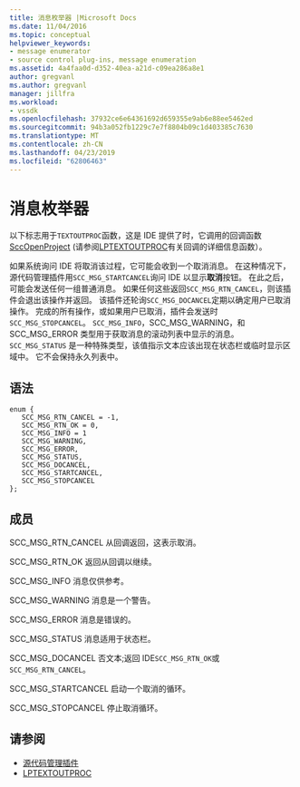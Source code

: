 ```yaml
---
title: 消息枚举器 |Microsoft Docs
ms.date: 11/04/2016
ms.topic: conceptual
helpviewer_keywords:
- message enumerator
- source control plug-ins, message enumeration
ms.assetid: 4a4faa0d-d352-40ea-a21d-c09ea286a8e1
author: gregvanl
ms.author: gregvanl
manager: jillfra
ms.workload:
- vssdk
ms.openlocfilehash: 37932ce6e64361692d659355e9ab6e88ee5462ed
ms.sourcegitcommit: 94b3a052fb1229c7e7f8804b09c1d403385c7630
ms.translationtype: MT
ms.contentlocale: zh-CN
ms.lasthandoff: 04/23/2019
ms.locfileid: "62806463"
---
```

# <a name="message-enumerator"></a>消息枚举器
以下标志用于`TEXTOUTPROC`函数，这是 IDE 提供了时，它调用的回调函数[SccOpenProject](../extensibility/sccopenproject-function.md) (请参阅[LPTEXTOUTPROC](../extensibility/lptextoutproc.md)有关回调的详细信息函数）。

 如果系统询问 IDE 将取消该过程，它可能会收到一个取消消息。 在这种情况下，源代码管理插件用`SCC_MSG_STARTCANCEL`询问 IDE 以显示**取消**按钮。 在此之后，可能会发送任何一组普通消息。 如果任何这些返回`SCC_MSG_RTN_CANCEL`，则该插件会退出该操作并返回。 该插件还轮询`SCC_MSG_DOCANCEL`定期以确定用户已取消操作。 完成的所有操作，或如果用户已取消，插件会发送时`SCC_MSG_STOPCANCEL`。 `SCC_MSG_INFO`，SCC_MSG_WARNING，和 SCC_MSG_ERROR 类型用于获取消息的滚动列表中显示的消息。 `SCC_MSG_STATUS` 是一种特殊类型，该值指示文本应该出现在状态栏或临时显示区域中。 它不会保持永久列表中。

## <a name="syntax"></a>语法

```
enum { 
   SCC_MSG_RTN_CANCEL = -1, 
   SCC_MSG_RTN_OK = 0, 
   SCC_MSG_INFO = 1 
   SCC_MSG_WARNING, 
   SCC_MSG_ERROR, 
   SCC_MSG_STATUS, 
   SCC_MSG_DOCANCEL, 
   SCC_MSG_STARTCANCEL, 
   SCC_MSG_STOPCANCEL 
};
```

## <a name="members"></a>成员
 SCC_MSG_RTN_CANCEL 从回调返回，这表示取消。

 SCC_MSG_RTN_OK 返回从回调以继续。

 SCC_MSG_INFO 消息仅供参考。

 SCC_MSG_WARNING 消息是一个警告。

 SCC_MSG_ERROR 消息是错误的。

 SCC_MSG_STATUS 消息适用于状态栏。

 SCC_MSG_DOCANCEL 否文本;返回 IDE`SCC_MSG_RTN_OK`或`SCC_MSG_RTN_CANCEL`。

 SCC_MSG_STARTCANCEL 启动一个取消的循环。

 SCC_MSG_STOPCANCEL 停止取消循环。

## <a name="see-also"></a>请参阅
- [源代码管理插件](../extensibility/source-control-plug-ins.md)
- [LPTEXTOUTPROC](../extensibility/lptextoutproc.md)